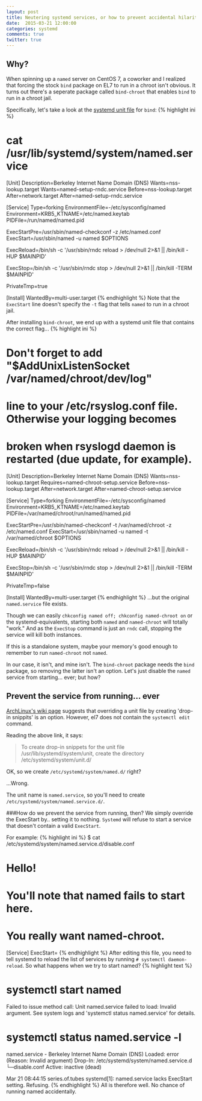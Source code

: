 ```yaml
---
layout: post
title: Neutering systemd services, or how to prevent accidental hilarity
date:  2015-03-21 12:00:00
categories: systemd
comments: true
twitter: true
---
```

## Why?
When spinning up a `named` server on CentOS 7, a coworker and I realized that forcing the stock `bind` package on EL7 to run in a chroot isn't obvious.
It turns out there's a seperate package called `bind-chroot` that enables `bind` to run in a chroot jail.

Specifically, let's take a look at the [systemd unit file](http://www.freedesktop.org/software/systemd/man/systemd.unit.html) for `bind`:
{% highlight ini %}
# cat /usr/lib/systemd/system/named.service
[Unit]
Description=Berkeley Internet Name Domain (DNS)
Wants=nss-lookup.target
Wants=named-setup-rndc.service
Before=nss-lookup.target
After=network.target
After=named-setup-rndc.service

[Service]
Type=forking
EnvironmentFile=-/etc/sysconfig/named
Environment=KRB5_KTNAME=/etc/named.keytab
PIDFile=/run/named/named.pid

ExecStartPre=/usr/sbin/named-checkconf -z /etc/named.conf
ExecStart=/usr/sbin/named -u named $OPTIONS

ExecReload=/bin/sh -c '/usr/sbin/rndc reload > /dev/null 2>&1 || /bin/kill -HUP $MAINPID'

ExecStop=/bin/sh -c '/usr/sbin/rndc stop > /dev/null 2>&1 || /bin/kill -TERM $MAINPID'

PrivateTmp=true

[Install]
WantedBy=multi-user.target
{% endhighlight %}
Note that the `ExecStart` line doesn't specify the `-t` flag that tells `named` to run in a chroot jail.

After installing `bind-chroot`, we end up with a systemd unit file that contains the correct flag...
{% highlight ini %}
# Don't forget to add "$AddUnixListenSocket /var/named/chroot/dev/log"
# line to your /etc/rsyslog.conf file. Otherwise your logging becomes
# broken when rsyslogd daemon is restarted (due update, for example).

[Unit]
Description=Berkeley Internet Name Domain (DNS)
Wants=nss-lookup.target
Requires=named-chroot-setup.service
Before=nss-lookup.target
After=network.target
After=named-chroot-setup.service

[Service]
Type=forking
EnvironmentFile=-/etc/sysconfig/named
Environment=KRB5_KTNAME=/etc/named.keytab
PIDFile=/var/named/chroot/run/named/named.pid

ExecStartPre=/usr/sbin/named-checkconf -t /var/named/chroot -z /etc/named.conf
ExecStart=/usr/sbin/named -u named -t /var/named/chroot $OPTIONS

ExecReload=/bin/sh -c '/usr/sbin/rndc reload > /dev/null 2>&1 || /bin/kill -HUP $MAINPID'

ExecStop=/bin/sh -c '/usr/sbin/rndc stop > /dev/null 2>&1 || /bin/kill -TERM $MAINPID'

PrivateTmp=false

[Install]
WantedBy=multi-user.target
{% endhighlight %}
...but the original `named.service` file exists.

Though we can easily `chkconfig named off; chkconfig named-chroot on` or the systemd-equivalents, starting both `named` and `named-chroot` will totally "work." And as the `ExecStop` command is just an `rndc` call, stopping the service will kill both instances.

If this is a standalone system, maybe your memory's good enough to remember to run `named-chroot` not `named`.

In our case, it isn't, and mine isn't.  The `bind-chroot` package needs the `bind` package, so removing the latter isn't an option. Let's just disable the `named` service from starting... ever; but how?

## Prevent the service from running... ever
[ArchLinux's wiki page](https://wiki.archlinux.org/index.php/systemd#Drop-in_snippets) suggests that overriding a unit file by creating 'drop-in snippits' is an option. However, el7 does not contain the `systemctl edit` command.

Reading the above link, it says:

> To create drop-in snippets for the unit file /usr/lib/systemd/system/unit, create the directory /etc/systemd/system/unit.d/

OK, so we create `/etc/systemd/system/named.d/` right?

...Wrong.

The unit name is `named.service`, so you'll need to create `/etc/systemd/system/named.service.d/`.

###How do we prevent the service from running, then?
We simply override the ExecStart by.. setting it to nothing. `Systemd` will refuse to start a service that doesn't contain a valid `ExecStart`.

For example:
{% highlight ini %}
$ cat /etc/systemd/system/named.service.d/disable.conf
# Hello!
# You'll note that named fails to start here.
# You really want named-chroot.
[Service]
ExecStart=
{% endhighlight %}
After editing this file, you need to tell systemd to reload the list of services by running `# systemctl daemon-reload`.
So what happens when we try to start named?
{% highlight text %} 
# systemctl start named
Failed to issue method call: Unit named.service failed to load: Invalid argument. See system logs and 'systemctl status named.service' for details.
# systemctl status named.service -l
 named.service - Berkeley Internet Name Domain (DNS)
    Loaded: error (Reason: Invalid argument)
   Drop-In: /etc/systemd/system/named.service.d
           └─disable.conf
   Active: inactive (dead)

Mar 21 08:44:15 series.of.tubes systemd[1]: named.service lacks ExecStart setting. Refusing.
{% endhighlight %}
All is therefore well. No chance of running named accidentally.
